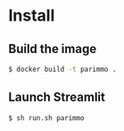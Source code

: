# Install

## Build the image

```sh
$ docker build -t parimmo .
```

## Launch Streamlit

```sh
$ sh run.sh parimmo
```